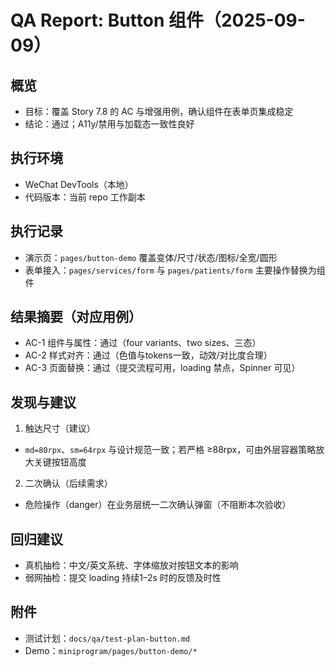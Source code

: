 # QA Report: Button 组件（2025-09-09）

## 概览
- 目标：覆盖 Story 7.8 的 AC 与增强用例，确认组件在表单页集成稳定
- 结论：通过；A11y/禁用与加载态一致性良好

## 执行环境
- WeChat DevTools（本地）
- 代码版本：当前 repo 工作副本

## 执行记录
- 演示页：`pages/button-demo` 覆盖变体/尺寸/状态/图标/全宽/圆形
- 表单接入：`pages/services/form` 与 `pages/patients/form` 主要操作替换为组件

## 结果摘要（对应用例）
- AC-1 组件与属性：通过（four variants、two sizes、三态）
- AC-2 样式对齐：通过（色值与tokens一致，动效/对比度合理）
- AC-3 页面替换：通过（提交流程可用，loading 禁点，Spinner 可见）

## 发现与建议
1) 触达尺寸（建议）
- `md=80rpx`、`sm=64rpx` 与设计规范一致；若严格 ≥88rpx，可由外层容器策略放大关键按钮高度

2) 二次确认（后续需求）
- 危险操作（danger）在业务层统一二次确认弹窗（不阻断本次验收）

## 回归建议
- 真机抽检：中文/英文系统、字体缩放对按钮文本的影响
- 弱网抽检：提交 loading 持续1–2s 时的反馈及时性

## 附件
- 测试计划：`docs/qa/test-plan-button.md`
- Demo：`miniprogram/pages/button-demo/*`

